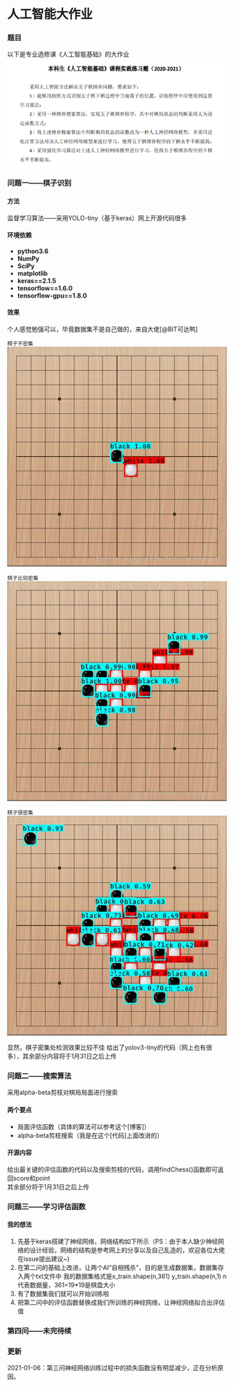 人工智能大作业
==  
### 题目
以下是专业选修课《人工智能基础》的大作业
![question](picture/question.png) 

### 问题一——棋子识别
#### 方法
监督学习算法——采用YOLO-tiny（基于keras）网上开源代码很多
#### 环境依赖
* **python3.6**
* **NumPy**
* **SciPy**
* **matplotlib**
* **keras==2.1.5**
* **tensorflow==1.6.0**
* **tensorflow-gpu==1.8.0**
#### 效果
个人感觉勉强可以，毕竟数据集不是自己做的，来自大佬[@BIT可达鸭]  

`棋子不密集`
![result_low](picture/low.jpg)  

`棋子比较密集`
![result_mid](picture/mid.jpg)  

`棋子很密集`
![result_high](picture/high.jpg)

显然，棋子密集处检测效果比较不佳
给出了yolov3-tiny的代码（网上也有很多），其余部分内容将于1月31日之后上传

### 问题二——搜索算法
采用alpha-beta剪枝对棋局局面进行搜索
#### 两个要点
* 局面评估函数（具体的算法可以参考这个[博客]）
* alpha-beta剪枝搜索（我是在这个[代码]上面改进的）
#### 开源内容
给出最关键的评估函数的代码以及搜索剪枝的代码，调用findChess()函数即可返回score和point  
其余部分将于1月31日之后上传

### 问题三——学习评估函数
#### 我的想法
1. 先基于keras搭建了神经网络，网络结构如下所示（PS：由于本人缺少神经网络的设计经验，网络的结构是参考网上的分享以及自己乱造的，欢迎各位大佬在issue提出建议~)
2. 在第二问的基础上改进，让两个AI“自相残杀”，目的是生成数据集，数据集存入两个txt文件中
    我的数据集格式是x_train.shape(n,361) y_train.shape(n,1) n代表数据量，361=19*19是棋盘大小
3. 有了数据集我们就可以开始训练啦
4. 把第二问中的评估函数替换成我们所训练的神经网络，让神经网络拟合出评估值

### 第四问——未完待续

### 更新
2021-01-06：第三问神经网络训练过程中的损失函数没有明显减少，正在分析原因。


